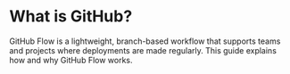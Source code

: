 # What is GitHub?

GitHub Flow is a lightweight, branch-based workflow that supports teams and projects where deployments are made regularly. This guide explains how and why GitHub Flow works.
